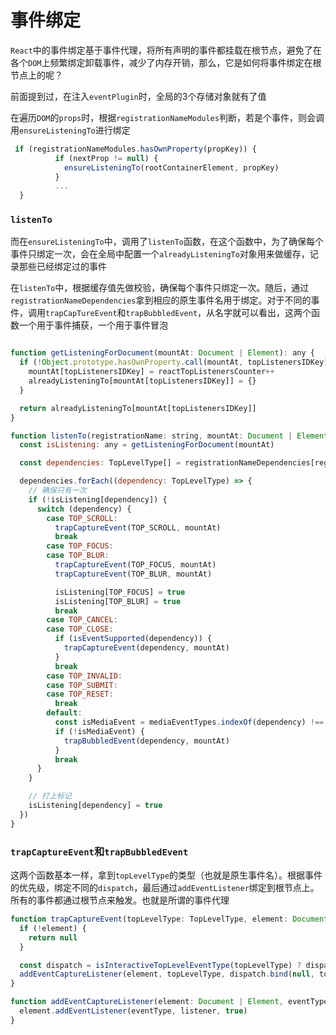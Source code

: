 # 事件绑定

`React`中的事件绑定基于事件代理，将所有声明的事件都挂载在根节点，避免了在各个`DOM`上频繁绑定卸载事件，减少了内存开销，那么，它是如何将事件绑定在根节点上的呢？

前面提到过，在注入`eventPlugin`时，全局的3个存储对象就有了值

在遍历`DOM`的`props`时，根据`registrationNameModules`判断，若是个事件，则会调用`ensureListeningTo`进行绑定

```javaScript
 if (registrationNameModules.hasOwnProperty(propKey)) {
          if (nextProp != null) {
            ensureListeningTo(rootContainerElement, propKey)
          }
          ...
  }        
```

### `listenTo`

️而在`ensureListeningTo`中，调用了`listenTo`函数，在这个函数中，为了确保每个事件只绑定一次，会在全局中配置一个`alreadyListeningTo`对象用来做缓存，记录那些已经绑定过的事件

在`listenTo`中，根据缓存值先做校验，确保每个事件只绑定一次。随后，通过`registrationNameDependencies`拿到相应的原生事件名用于绑定。对于不同的事件，调用`trapCapTureEvent`和`trapBubbledEvent`，从名字就可以看出，这两个函数一个用于事件捕获，一个用于事件冒泡

```javaScript

function getListeningForDocument(mountAt: Document | Element): any {
  if (!Object.prototype.hasOwnProperty.call(mountAt, topListenersIDKey)) {
    mountAt[topListenersIDKey] = reactTopListenersCounter++
    alreadyListeningTo[mountAt[topListenersIDKey]] = {}
  }

  return alreadyListeningTo[mountAt[topListenersIDKey]]
}

function listenTo(registrationName: string, mountAt: Document | Element) {
  const isListening: any = getListeningForDocument(mountAt)

  const dependencies: TopLevelType[] = registrationNameDependencies[registrationName]

  dependencies.forEach((dependency: TopLevelType) => {
    // 确保只有一次
    if (!isListening[dependency]) {
      switch (dependency) {
        case TOP_SCROLL:
          trapCaptureEvent(TOP_SCROLL, mountAt)
          break
        case TOP_FOCUS:
        case TOP_BLUR:
          trapCaptureEvent(TOP_FOCUS, mountAt)
          trapCaptureEvent(TOP_BLUR, mountAt)

          isListening[TOP_FOCUS] = true
          isListening[TOP_BLUR] = true
          break
        case TOP_CANCEL:
        case TOP_CLOSE:
          if (isEventSupported(dependency)) {
            trapCaptureEvent(dependency, mountAt)
          }
          break
        case TOP_INVALID:
        case TOP_SUBMIT:
        case TOP_RESET:
          break
        default:
          const isMediaEvent = mediaEventTypes.indexOf(dependency) !== -1
          if (!isMediaEvent) {
            trapBubbledEvent(dependency, mountAt)
          }
          break
      }
    }

    // 打上标记
    isListening[dependency] = true
  })
}
```

### `trapCaptureEvent`和`trapBubbledEvent`
这两个函数基本一样，拿到`topLevelType`的类型（也就是原生事件名）。根据事件的优先级，绑定不同的`dispatch`，最后通过`addEventListener`绑定到根节点上。所有的事件都通过根节点来触发。也就是所谓的事件代理

```javaScript
function trapCaptureEvent(topLevelType: TopLevelType, element: Document | Element) {
  if (!element) {
    return null
  }

  const dispatch = isInteractiveTopLevelEventType(topLevelType) ? dispatchInteractiveEvent : dispatchEvent
  addEventCaptureListener(element, topLevelType, dispatch.bind(null, topLevelType))
}

function addEventCaptureListener(element: Document | Element, eventType: string, listener: any) {
  element.addEventListener(eventType, listener, true)
}
```



